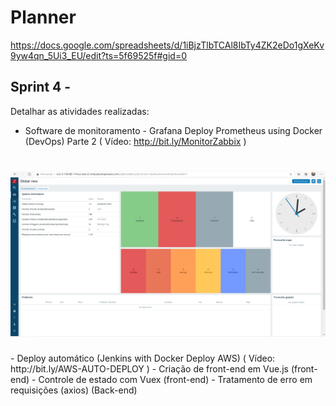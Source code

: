 # Planner

https://docs.google.com/spreadsheets/d/1iBjzTlbTCAl8IbTy4ZK2eDo1gXeKv9yw4qn_5Ui3_EU/edit?ts=5f69525f#gid=0

## Sprint 4 - 

Detalhar as atividades realizadas:

- Software de monitoramento - Grafana Deploy Prometheus using Docker (DevOps) Parte 2 ( Vídeo: http://bit.ly/MonitorZabbix )
<h1 align="center">
    <img alt="GoBarber" src="/imagem/zabbix_home.png" />
</h1>
- Deploy automático (Jenkins with Docker Deploy AWS) ( Vídeo: http://bit.ly/AWS-AUTO-DEPLOY )
- Criação de front-end em Vue.js (front-end)
- Controle de estado com Vuex (front-end)
- Tratamento de erro em requisições (axios) (Back-end)
